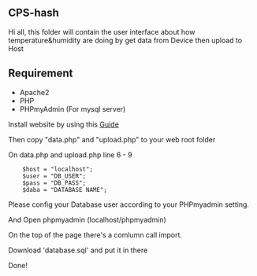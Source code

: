 ## CPS-hash
Hi all, this folder will contain the user interface about how temperature&humidity are doing by get data from Device then upload to Host

## Requirement
* Apache2
* PHP
* PHPmyAdmin (For mysql server)

Install website by using this [Guide](https://www.rosehosting.com/blog/install-phpmyadmin-on-ubuntu-16-04/)

Then copy "data.php" and "upload.php" to your web root folder

On data.php and upload.php line 6 - 9 
```	
	$host = "localhost";
	$user = "DB_USER";
	$pass = "DB_PASS";
	$daba = "DATABASE NAME";
```

Please config your Database user according to your PHPmyadmin setting.

And Open phpmyadmin (localhost/phpmyadmin)

On the top of the page there's a comlumn call import.

Download 'database.sql' and put it in there

Done!
